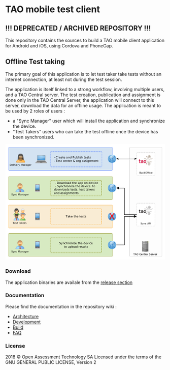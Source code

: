 # TAO mobile test client

## !!! DEPRECATED / ARCHIVED REPOSITORY !!!

This repository contains the sources to build a TAO mobile client application for Android and iOS, using Cordova and PhoneGap.

## Offline Test taking

The primary goal of this application is to let test taker take tests without an internet connection, at least not during the test session.

The application is itself linked to a strong workflow, involving multiple users, and a TAO Central server.
The test creation, publication and assignment is done only in the TAO Central Server, the application will connect to this server, download the data for an offline usage.
The application is meant to be used by 2 roles of users :
 - a "Sync Manager" user which will install the application and synchronize the device.
 - "Test Takers" users who can take the test offline once the device has been synchronized.

![TAO App Workflow](./resources/app-workflow.png)

### Download

The application binaries are availale from the [release section](https://github.com/oat-sa/tao-mobile-app/releases/)

### Documentation

Please find the documentation in the repository wiki :

 - [Architecture](https://github.com/oat-sa/tao-mobile-app/wiki/Architecture)
 - [Development](https://github.com/oat-sa/tao-mobile-app/wiki/Development)
 - [Build](https://github.com/oat-sa/tao-mobile-app/wiki/Build)
 - [FAQ](https://github.com/oat-sa/tao-mobile-app/wiki/FAQ)

### License

2018 © Open Assessment Technology SA
Licensed under the terms of the GNU GENERAL PUBLIC LICENSE, Version 2


